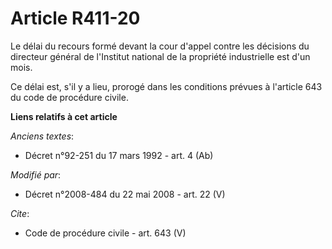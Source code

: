 # Article R411-20

Le délai du recours formé devant la cour d'appel contre les décisions du directeur général de l'Institut national de la
propriété industrielle est d'un mois. 

Ce délai est, s'il y a lieu, prorogé dans les conditions prévues à l'article 643 du code de procédure civile.

**Liens relatifs à cet article**

_Anciens textes_:

  - Décret n°92-251 du 17 mars 1992 - art. 4 (Ab)

_Modifié par_:

  - Décret n°2008-484 du 22 mai 2008 - art. 22 (V)

_Cite_:

  - Code de procédure civile - art. 643 (V)
